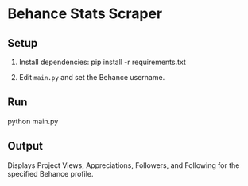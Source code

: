 # Behance Stats Scraper

## Setup

1. Install dependencies:
   pip install -r requirements.txt

2. Edit `main.py` and set the Behance username.

## Run

python main.py

## Output

Displays Project Views, Appreciations, Followers, and Following for the specified Behance profile.
